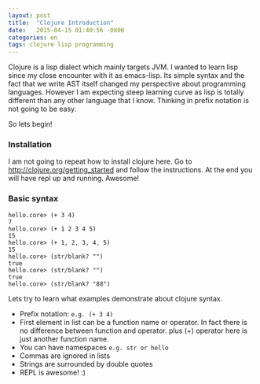 ```yaml
---
layout: post
title:  "Clojure Introduction"
date:   2015-04-15 01:40:56 -0800
categories: en
tags: clojure lisp programming
---
```


Clojure is a lisp dialect which mainly targets JVM. I wanted to learn lisp since my close encounter with it as emacs-lisp. Its simple syntax and the fact that we write AST itself changed my perspective about programming languages. However I am expecting steep learning curve as lisp is totally different than any other language that I know. Thinking in prefix notation is not going to be easy.

So lets begin!

### Installation
I am not going to repeat how to install clojure here.
Go to http://clojure.org/getting_started and follow the instructions. At the end you will have repl up and running. Awesome!

### Basic syntax

    hello.core> (+ 3 4)
	7
	hello.core> (+ 1 2 3 4 5)
	15
	hello.core> (+ 1, 2, 3, 4, 5)
	15
    hello.core> (str/blank? "")
	true
	hello.core> (str/blank? "")
	true
	hello.core> (str/blank? "88")
    
Lets try to learn what examples demonstrate about clojure syntax.

- Prefix notation: `e.g. (+ 3 4)`
- First element in list can be a function name or operator. In fact there is no difference between function and operator. plus (+) operator here is just another function name.
- You can have namespaces `e.g. str or hello`
- Commas are ignored in lists
- Strings are surrounded by double quotes
- REPL is awesome! :)
